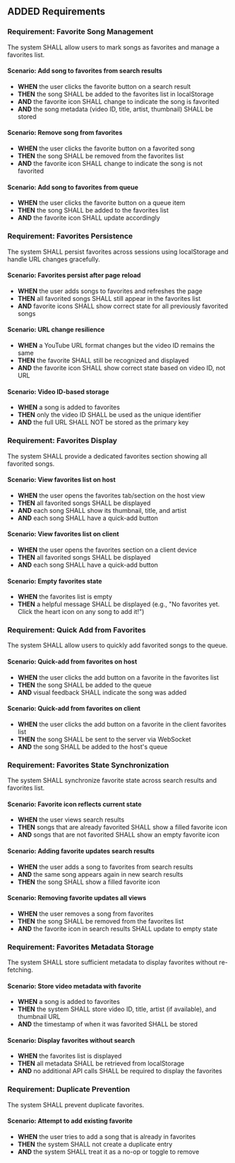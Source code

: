 ## ADDED Requirements

### Requirement: Favorite Song Management
The system SHALL allow users to mark songs as favorites and manage a favorites list.

#### Scenario: Add song to favorites from search results
- **WHEN** the user clicks the favorite button on a search result
- **THEN** the song SHALL be added to the favorites list in localStorage
- **AND** the favorite icon SHALL change to indicate the song is favorited
- **AND** the song metadata (video ID, title, artist, thumbnail) SHALL be stored

#### Scenario: Remove song from favorites
- **WHEN** the user clicks the favorite button on a favorited song
- **THEN** the song SHALL be removed from the favorites list
- **AND** the favorite icon SHALL change to indicate the song is not favorited

#### Scenario: Add song to favorites from queue
- **WHEN** the user clicks the favorite button on a queue item
- **THEN** the song SHALL be added to the favorites list
- **AND** the favorite icon SHALL update accordingly

### Requirement: Favorites Persistence
The system SHALL persist favorites across sessions using localStorage and handle URL changes gracefully.

#### Scenario: Favorites persist after page reload
- **WHEN** the user adds songs to favorites and refreshes the page
- **THEN** all favorited songs SHALL still appear in the favorites list
- **AND** favorite icons SHALL show correct state for all previously favorited songs

#### Scenario: URL change resilience
- **WHEN** a YouTube URL format changes but the video ID remains the same
- **THEN** the favorite SHALL still be recognized and displayed
- **AND** the favorite icon SHALL show correct state based on video ID, not URL

#### Scenario: Video ID-based storage
- **WHEN** a song is added to favorites
- **THEN** only the video ID SHALL be used as the unique identifier
- **AND** the full URL SHALL NOT be stored as the primary key

### Requirement: Favorites Display
The system SHALL provide a dedicated favorites section showing all favorited songs.

#### Scenario: View favorites list on host
- **WHEN** the user opens the favorites tab/section on the host view
- **THEN** all favorited songs SHALL be displayed
- **AND** each song SHALL show its thumbnail, title, and artist
- **AND** each song SHALL have a quick-add button

#### Scenario: View favorites list on client
- **WHEN** the user opens the favorites section on a client device
- **THEN** all favorited songs SHALL be displayed
- **AND** each song SHALL have a quick-add button

#### Scenario: Empty favorites state
- **WHEN** the favorites list is empty
- **THEN** a helpful message SHALL be displayed (e.g., "No favorites yet. Click the heart icon on any song to add it!")

### Requirement: Quick Add from Favorites
The system SHALL allow users to quickly add favorited songs to the queue.

#### Scenario: Quick-add from favorites on host
- **WHEN** the user clicks the add button on a favorite in the favorites list
- **THEN** the song SHALL be added to the queue
- **AND** visual feedback SHALL indicate the song was added

#### Scenario: Quick-add from favorites on client
- **WHEN** the user clicks the add button on a favorite in the client favorites list
- **THEN** the song SHALL be sent to the server via WebSocket
- **AND** the song SHALL be added to the host's queue

### Requirement: Favorites State Synchronization
The system SHALL synchronize favorite state across search results and favorites list.

#### Scenario: Favorite icon reflects current state
- **WHEN** the user views search results
- **THEN** songs that are already favorited SHALL show a filled favorite icon
- **AND** songs that are not favorited SHALL show an empty favorite icon

#### Scenario: Adding favorite updates search results
- **WHEN** the user adds a song to favorites from search results
- **AND** the same song appears again in new search results
- **THEN** the song SHALL show a filled favorite icon

#### Scenario: Removing favorite updates all views
- **WHEN** the user removes a song from favorites
- **THEN** the song SHALL be removed from the favorites list
- **AND** the favorite icon in search results SHALL update to empty state

### Requirement: Favorites Metadata Storage
The system SHALL store sufficient metadata to display favorites without re-fetching.

#### Scenario: Store video metadata with favorite
- **WHEN** a song is added to favorites
- **THEN** the system SHALL store video ID, title, artist (if available), and thumbnail URL
- **AND** the timestamp of when it was favorited SHALL be stored

#### Scenario: Display favorites without search
- **WHEN** the favorites list is displayed
- **THEN** all metadata SHALL be retrieved from localStorage
- **AND** no additional API calls SHALL be required to display the favorites

### Requirement: Duplicate Prevention
The system SHALL prevent duplicate favorites.

#### Scenario: Attempt to add existing favorite
- **WHEN** the user tries to add a song that is already in favorites
- **THEN** the system SHALL not create a duplicate entry
- **AND** the system SHALL treat it as a no-op or toggle to remove
